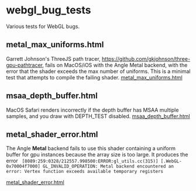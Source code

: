 # webgl_bug_tests
Various tests for WebGL bugs.

## metal_max_uniforms.html
Garrett Johnson's ThreeJS path tracer, https://github.com/gkjohnson/three-gpu-pathtracer, fails on MacOS/iOS with the Angle Metal backend, with the error that the shader exceeds the max number of uniforms. This is a minimal test
that attempts to compile the failing shader.
[metal_max_uniforms.html](https://brendan-duncan.github.io/webgl_bug_tests/metal_max_uniforms.html)

## msaa_depth_buffer.html
MacOS Safari renders incorrectly if the depth buffer has MSAA multiple samples, and you draw with DEPTH_TEST disabled.
[msaa_depth_buffer.html](https://brendan-duncan.github.io/webgl_bug_tests/msaa_depth_buffer.html)

## metal_shader_error.html
The Angle **Metal** backend fails to use this shader containing a uniform buffer for gpu instances because the
array size is too large. It produces the error ```
[8089:259:0328/212557.998500:ERROR:gl_utils.cc(315)] [.WebGL-0x70004f7000] GL_INVALID_OPERATION: Metal backend encountered an error: Vertex function exceeds available temporary registers```

[metal_shader_error.html](https://brendan-duncan.github.io/webgl_bug_tests/metal_shader_error.html)
